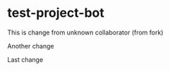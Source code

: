 # test-project-bot


This is change from unknown collaborator (from fork)

Another change


Last change
